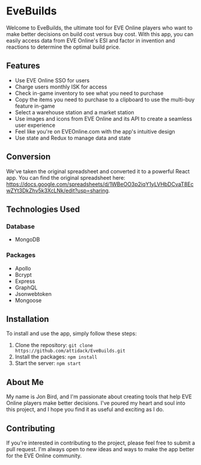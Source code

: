 # EveBuilds

Welcome to EveBuilds, the ultimate tool for EVE Online players who want to make better decisions on build cost versus buy cost. With this app, you can easily access data from EVE Online's ESI and factor in invention and reactions to determine the optimal build price.

## Features

- Use EVE Online SSO for users
- Charge users monthly ISK for access
- Check in-game inventory to see what you need to purchase
- Copy the items you need to purchase to a clipboard to use the multi-buy feature in-game
- Select a warehouse station and a market station
- Use images and icons from EVE Online and its API to create a seamless user experience
- Feel like you're on EVEOnline.com with the app's intuitive design
- Use state and Redux to manage data and state

## Conversion

We've taken the original spreadsheet and converted it to a powerful React app. You can find the original spreadsheet here: https://docs.google.com/spreadsheets/d/1WBeOO3p2iqY1yLVHbDCvaT8EcwZYt3DkZhv5k3XcLNk/edit?usp=sharing.

## Technologies Used

### Database

- MongoDB

### Packages

- Apollo
- Bcrypt
- Express
- GraphQL
- Jsonwebtoken
- Mongoose

## Installation

To install and use the app, simply follow these steps:

1. Clone the repository: `git clone https://github.com/attidack/EveBuilds.git`
2. Install the packages: `npm install`
3. Start the server: `npm start`

## About Me

My name is Jon Bird, and I'm passionate about creating tools that help EVE Online players make better decisions. I've poured my heart and soul into this project, and I hope you find it as useful and exciting as I do.

## Contributing

If you're interested in contributing to the project, please feel free to submit a pull request. I'm always open to new ideas and ways to make the app better for the EVE Online community.

